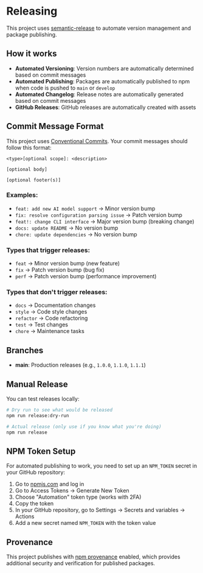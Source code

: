 # Releasing

This project uses [semantic-release](https://github.com/semantic-release/semantic-release) to automate version management and package publishing.

## How it works

- **Automated Versioning**: Version numbers are automatically determined based on commit messages
- **Automated Publishing**: Packages are automatically published to npm when code is pushed to `main` or `develop`
- **Automated Changelog**: Release notes are automatically generated based on commit messages
- **GitHub Releases**: GitHub releases are automatically created with assets

## Commit Message Format

This project uses [Conventional Commits](https://www.conventionalcommits.org/). Your commit messages should follow this format:

```
<type>[optional scope]: <description>

[optional body]

[optional footer(s)]
```

### Examples:

- `feat: add new AI model support` → Minor version bump
- `fix: resolve configuration parsing issue` → Patch version bump
- `feat!: change CLI interface` → Major version bump (breaking change)
- `docs: update README` → No version bump
- `chore: update dependencies` → No version bump

### Types that trigger releases:

- `feat` → Minor version bump (new feature)
- `fix` → Patch version bump (bug fix)
- `perf` → Patch version bump (performance improvement)

### Types that don't trigger releases:

- `docs` → Documentation changes
- `style` → Code style changes
- `refactor` → Code refactoring
- `test` → Test changes
- `chore` → Maintenance tasks

## Branches

- **main**: Production releases (e.g., `1.0.0`, `1.1.0`, `1.1.1`)

## Manual Release

You can test releases locally:

```bash
# Dry run to see what would be released
npm run release:dry-run

# Actual release (only use if you know what you're doing)
npm run release
```

## NPM Token Setup

For automated publishing to work, you need to set up an `NPM_TOKEN` secret in your GitHub repository:

1. Go to [npmjs.com](https://www.npmjs.com) and log in
2. Go to Access Tokens → Generate New Token
3. Choose "Automation" token type (works with 2FA)
4. Copy the token
5. In your GitHub repository, go to Settings → Secrets and variables → Actions
6. Add a new secret named `NPM_TOKEN` with the token value

## Provenance

This project publishes with [npm provenance](https://docs.npmjs.com/generating-provenance-statements) enabled, which provides additional security and verification for published packages.
